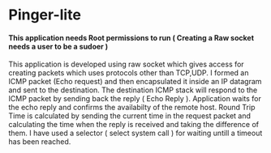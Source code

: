 Pinger-lite
===========

#### This application needs Root permissions to run ( Creating a Raw socket needs a user to be a sudoer )

This application is developed using raw socket which gives access for creating packets which uses protocols other than TCP,UDP. I formed an ICMP packet (Echo request) and then encapsulated it inside an IP datagram and sent to the destination. The destination ICMP stack will respond to the ICMP packet by sending back the reply ( Echo Reply ). Application waits for the echo reply and confirms the availabilty of the remote host. Round Trip Time is calculated by sending the current time in the request packet and calculating the time when the reply is received and taking the difference of them. I have used a selector ( select system call ) for waiting untill a timeout has been reached. 
